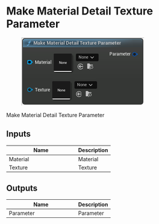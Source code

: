 # Make Material Detail Texture Parameter

<div align="left" data-full-width="false">

<figure><img src="Make_Material_Detail_Texture_Parameter.png" alt=""><figcaption></figcaption></figure>

</div>

Make Material Detail Texture Parameter

## Inputs

<table>
<thead><tr><th width="170">Name</th><th>Description</th></tr></thead>
<tbody>
<tr><td>Material</td><td>Material</td></tr>
<tr><td>Texture</td><td>Texture</td></tr>
</tbody>
</table>

## Outputs

<table>
<thead><tr><th width="170">Name</th><th>Description</th></tr></thead>
<tbody>
<tr><td>Parameter</td><td>Parameter</td></tr>
</tbody>
</table>